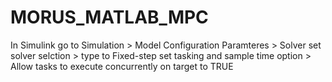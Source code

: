 # MORUS_MATLAB_MPC

In Simulink go to Simulation > Model Configuration Paramteres > Solver 
    set solver selction > type to Fixed-step
    set tasking and sample time option > Allow tasks to execute concurrently on target to TRUE
